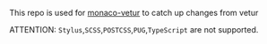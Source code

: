 This repo is used for [monaco-vetur](https://github.com/troy351/monaco-vetur) to catch up changes from vetur

ATTENTION:
`Stylus`,`SCSS`,`POSTCSS`,`PUG`,`TypeScript` are not supported.
